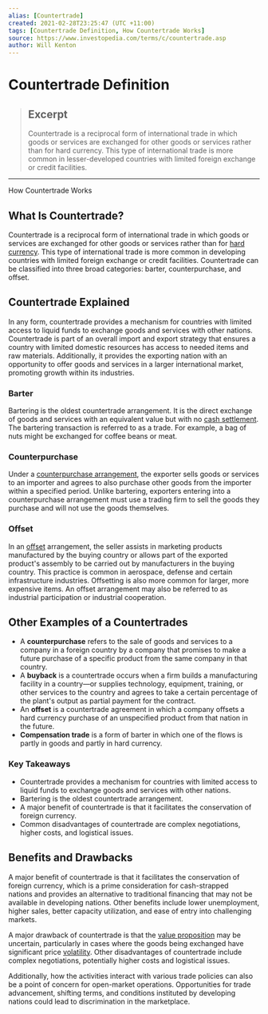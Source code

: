 ```yaml
---
alias: [Countertrade]
created: 2021-02-28T23:25:47 (UTC +11:00)
tags: [Countertrade Definition, How Countertrade Works]
source: https://www.investopedia.com/terms/c/countertrade.asp
author: Will Kenton
---
```


# Countertrade Definition

> ## Excerpt
> Countertrade is a reciprocal form of international trade in which goods or services are exchanged for other goods or services rather than for hard currency. This type of international trade is more common in lesser-developed countries with limited foreign exchange or credit facilities.

---

How Countertrade Works
## What Is Countertrade?

Countertrade is a reciprocal form of international trade in which goods or services are exchanged for other goods or services rather than for [hard currency](https://www.investopedia.com/terms/h/hardcurrency.asp). This type of international trade is more common in developing countries with limited foreign exchange or credit facilities. Countertrade can be classified into three broad categories: barter, counterpurchase, and offset.

## Countertrade Explained

In any form, countertrade provides a mechanism for countries with limited access to liquid funds to exchange goods and services with other nations. Countertrade is part of an overall import and export strategy that ensures a country with limited domestic resources has access to needed items and raw materials. Additionally, it provides the exporting nation with an opportunity to offer goods and services in a larger international market, promoting growth within its industries.

### Barter

Bartering is the oldest countertrade arrangement. It is the direct exchange of goods and services with an equivalent value but with no [cash settlement](https://www.investopedia.com/terms/c/cashsettlement.asp). The bartering transaction is referred to as a trade. For example, a bag of nuts might be exchanged for coffee beans or meat.

### Counterpurchase

Under a [counterpurchase arrangement](https://www.investopedia.com/terms/c/counterpurchase.asp), the exporter sells goods or services to an importer and agrees to also purchase other goods from the importer within a specified period. Unlike bartering, exporters entering into a counterpurchase arrangement must use a trading firm to sell the goods they purchase and will not use the goods themselves.

### Offset

In an [offset](https://www.investopedia.com/terms/o/offset.asp) arrangement, the seller assists in marketing products manufactured by the buying country or allows part of the exported product's assembly to be carried out by manufacturers in the buying country. This practice is common in aerospace, defense and certain infrastructure industries. Offsetting is also more common for larger, more expensive items. An offset arrangement may also be referred to as industrial participation or industrial cooperation.

## Other Examples of a Countertrades

-   A **counterpurchase** refers to the sale of goods and services to a company in a foreign country by a company that promises to make a future purchase of a specific product from the same company in that country.
-   A **buyback** is a countertrade occurs when a firm builds a manufacturing facility in a country—or supplies technology, equipment, training, or other services to the country and agrees to take a certain percentage of the plant's output as partial payment for the contract.
-   An **offset** is a countertrade agreement in which a company offsets a hard currency purchase of an unspecified product from that nation in the future.
-   **Compensation trade** is a form of barter in which one of the flows is partly in goods and partly in hard currency.

### Key Takeaways

-   Countertrade provides a mechanism for countries with limited access to liquid funds to exchange goods and services with other nations.
-   Bartering is the oldest countertrade arrangement.
-   A major benefit of countertrade is that it facilitates the conservation of foreign currency.
-   Common disadvantages of countertrade are complex negotiations, higher costs, and logistical issues.

## Benefits and Drawbacks

A major benefit of countertrade is that it facilitates the conservation of foreign currency, which is a prime consideration for cash-strapped nations and provides an alternative to traditional financing that may not be available in developing nations. Other benefits include lower unemployment, higher sales, better capacity utilization, and ease of entry into challenging markets.

A major drawback of countertrade is that the [value proposition](https://www.investopedia.com/terms/v/valueproposition.asp) may be uncertain, particularly in cases where the goods being exchanged have significant price [volatility](https://www.investopedia.com/terms/v/volatility.asp). Other disadvantages of countertrade include complex negotiations, potentially higher costs and logistical issues.

Additionally, how the activities interact with various trade policies can also be a point of concern for open-market operations. Opportunities for trade advancement, shifting terms, and conditions instituted by developing nations could lead to discrimination in the marketplace.
